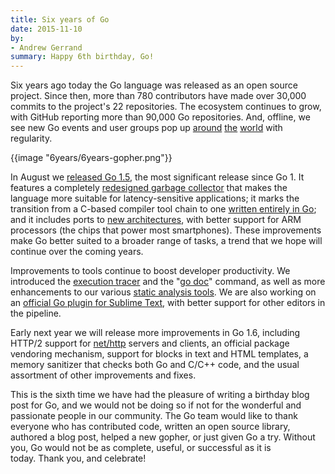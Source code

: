 ```yaml
---
title: Six years of Go
date: 2015-11-10
by:
- Andrew Gerrand
summary: Happy 6th birthday, Go!
---
```



Six years ago today the Go language was released as an open source project.
Since then, more than 780 contributors have made over 30,000 commits to the
project's 22 repositories. The ecosystem continues to grow, with GitHub
reporting more than 90,000 Go repositories. And, offline, we see new Go events
and user groups pop up [around](https://blog.golang.org/gophercon2015)
[the](https://blog.golang.org/gouk15)
[world](https://blog.golang.org/gopherchina) with regularity.

{{image "6years/6years-gopher.png"}}

In August we [released Go 1.5](https://blog.golang.org/go1.5), the most
significant release since Go 1. It features a completely
[redesigned garbage collector](https://golang.org/doc/go1.5#gc) that makes
the language more suitable for latency-sensitive applications; it marks the
transition from a C-based compiler tool chain to one
[written entirely in Go](https://golang.org/doc/go1.5#c); and it includes
ports to [new architectures](https://golang.org/doc/go1.5#ports), with better
support for ARM processors (the chips that power most smartphones).
These improvements make Go better suited to a broader range of tasks, a trend
that we hope will continue over the coming years.

Improvements to tools continue to boost developer productivity.
We introduced the [execution tracer](https://golang.org/cmd/trace/) and the
"[go doc](https://golang.org/cmd/go/#hdr-Show_documentation_for_package_or_symbol)"
command, as well as more enhancements to our various
[static analysis tools](https://talks.golang.org/2014/static-analysis.slide).
We are also working on an
[official Go plugin for Sublime Text](https://groups.google.com/forum/#!topic/Golang-nuts/8oCSjAiKXUQ),
with better support for other editors in the pipeline.

Early next year we will release more improvements in Go 1.6, including
HTTP/2 support for [net/http](https://golang.org/pkg/net/http/) servers and
clients, an official package vendoring mechanism, support for blocks in text
and HTML templates, a memory sanitizer that checks both Go and C/C++ code, and
the usual assortment of other improvements and fixes.

This is the sixth time we have had the pleasure of writing a birthday blog post
for Go, and we would not be doing so if not for the wonderful and passionate
people in our community. The Go team would like to thank everyone who has
contributed code, written an open source library, authored a blog post, helped
a new gopher, or just given Go a try. Without you, Go would not be as complete,
useful, or successful as it is today. Thank you, and celebrate!
